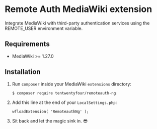 Remote Auth MediaWiki extension
===============================

Integrate MediaWiki with third-party authentication services using the REMOTE_USER environment variable.

Requirements
------------

- MediaWiki >= 1.27.0

Installation
------------

1. Run `composer` inside your MediaWiki `extensions` directory:
    ```
    $ composer require tentwentyfour/remoteauth-ng
    ```

2. Add this line at the end of your `LocalSettings.php`:
    ```
    wfloadExtension( 'RemoteauthNg' );
    ```

3. Sit back and let the magic sink in. :sunglasses:
